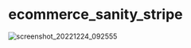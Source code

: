 # ecommerce_sanity_stripe

![screenshot_20221224_092555](https://user-images.githubusercontent.com/109276464/209427741-918e5bec-199e-4532-951f-832975d85863.png)
